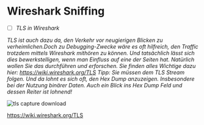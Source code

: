 # Wireshark Sniffing

- [ ] *TLS in Wireshark*

*TLS ist auch dazu da, den Verkehr vor neugierigen Blicken zu verheimlichen.Doch zu Debugging-Zwecke wäre es oft hilfreich, den Traffic trotzdem mittels Wireshark mithören zu können. Und tatsächlich lässt sich dies bewerkstelligen, wenn man Einfluss auf eine der Seiten hat. Natürlich wollen Sie das durchführen und erforschen. Sie finden alles Wichtige dazu hier: https://wiki.wireshark.org/TLS Tipp: Sie müssen dem TLS Stream folgen. Und da lohnt es sich oft, den Hex Dump anzuzeigen. Insbesondere bei der Nutzung binärer Daten. Auch ein Blick ins Hex Dump Feld und dessen Reiter ist lohnend!*

![tls capture download](../tls.pcapng)

<https://wiki.wireshark.org/TLS>
